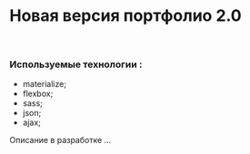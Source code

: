<h1> Новая версия портфолио 2.0 </h1>
<br>
<h3> Используемые технологии :</h3>
<ul>
  <li>materialize;</li>
  <li>flexbox;</li>
  <li>sass;</li>
  <li>json;</li>
  <li>ajax;</li>
</ul> 
<p>  Описание в разработке ...</p>